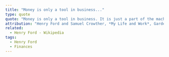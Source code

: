 ```yaml
---
title: "Money is only a tool in business..."
type: quote
quote: "Money is only a tool in business. It is just a part of the machinery. You might as well borrow 100,000 lathes as $100,000 if the trouble is inside your business. More lathes will not cure it; neither will more money. Only heavier doses of brains and thought and wise courage can cure. A business that misuses what it has will continue to misuse what it can get."
attribution: "Henry Ford and Samuel Crowther, *My Life and Work*, Garden City Publishing Company, Inc., (1922), p. 157"
related:
  - Henry Ford - Wikipedia
tags:
  - Henry Ford
  - Finances
---
```

